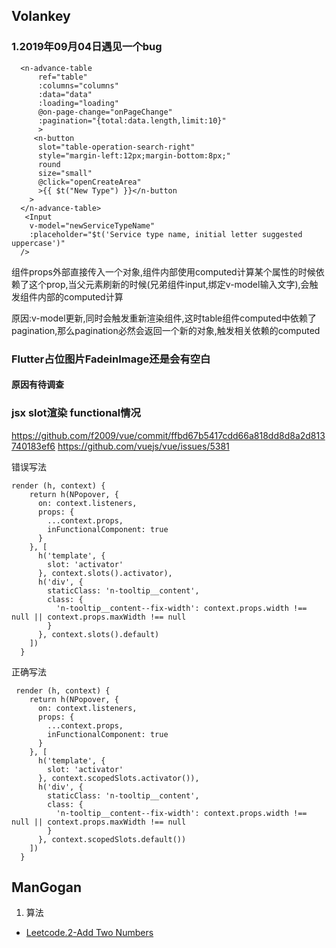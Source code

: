 ## Volankey

### 1.2019年09月04日遇见一个bug
```javasctipt
  <n-advance-table
      ref="table"
      :columns="columns"
      :data="data"
      :loading="loading"
      @on-page-change="onPageChange"
      :pagination="{total:data.length,limit:10}"
      >
     <n-button
      slot="table-operation-search-right"
      style="margin-left:12px;margin-bottom:8px;"
      round
      size="small"
      @click="openCreateArea"
      >{{ $t("New Type") }}</n-button
    >
  </n-advance-table>
   <Input
    v-model="newServiceTypeName"
    :placeholder="$t('Service type name, initial letter suggested uppercase')"
  />
```
组件props外部直接传入一个对象,组件内部使用computed计算某个属性的时候依赖了这个prop,当父元素刷新的时候(兄弟组件input,绑定v-model输入文字),会触发组件内部的computed计算

原因:v-model更新,同时会触发重新渲染组件,这时table组件computed中依赖了pagination,那么pagination必然会返回一个新的对象,触发相关依赖的computed
### Flutter占位图片FadeinImage还是会有空白
#### 原因有待调查

### jsx slot渲染 functional情况
https://github.com/f2009/vue/commit/ffbd67b5417cdd66a818dd8d8a2d813740183ef6
https://github.com/vuejs/vue/issues/5381

错误写法
```
render (h, context) {
    return h(NPopover, {
      on: context.listeners,
      props: {
        ...context.props,
        inFunctionalComponent: true
      }
    }, [
      h('template', {
        slot: 'activator'
      }, context.slots().activator),
      h('div', {
        staticClass: 'n-tooltip__content',
        class: {
          'n-tooltip__content--fix-width': context.props.width !== null || context.props.maxWidth !== null
        }
      }, context.slots().default)
    ])
  }
```
正确写法
```
 render (h, context) {
    return h(NPopover, {
      on: context.listeners,
      props: {
        ...context.props,
        inFunctionalComponent: true
      }
    }, [
      h('template', {
        slot: 'activator'
      }, context.scopedSlots.activator()),
      h('div', {
        staticClass: 'n-tooltip__content',
        class: {
          'n-tooltip__content--fix-width': context.props.width !== null || context.props.maxWidth !== null
        }
      }, context.scopedSlots.default())
    ])
  }
```

## ManGogan

1. 算法

- [Leetcode.2-Add Two Numbers](https://leetcode.com/problems/add-two-numbers/submissions/)
